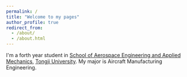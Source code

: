 ```yaml
---
permalink: /
title: "Welcome to my pages"
author_profile: true
redirect_from: 
  - /about/
  - /about.html
---
```


I'm a forth year student in [School of Aerospace Engineering and Applied Mechanics](https://aero-mech.tongji.edu.cn/), [Tongji University](https://www.tongji.edu.cn/). My major is Aircraft Manufacturing Engineering.

